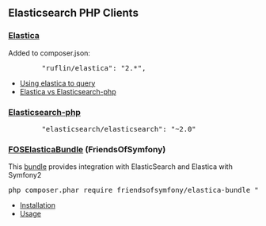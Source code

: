 
## Elasticsearch PHP Clients


### [Elastica](http://elastica.io)
Added to composer.json:

<pre>
        "ruflin/elastica": "2.*",
</pre>

* [Using elastica to query](http://tech.vg.no/2012/07/03/using-elastica-to-query-elasticsearch/)
* [Elastica vs Elasticsearch-php](http://elastica.io/elastica-vs-elasticsearch-php/)


### [Elasticsearch-php](https://github.com/elasticsearch/elasticsearch-php)

<pre>
        "elasticsearch/elasticsearch": "~2.0"
</pre>



### [FOSElasticaBundle](https://github.com/FriendsOfSymfony/FOSElasticaBundle) (FriendsOfSymfony)

This [bundle](https://github.com/FriendsOfSymfony/FOSElasticaBundle/blob/master/Resources/doc/index.md) provides integration with ElasticSearch and Elastica with Symfony2

<pre>php composer.phar require friendsofsymfony/elastica-bundle "~3.0"</pre>
* [Installation](https://github.com/FriendsOfSymfony/FOSElasticaBundle/blob/master/Resources/doc/setup.md)
* [Usage](https://github.com/FriendsOfSymfony/FOSElasticaBundle/blob/master/Resources/doc/usage.md)

